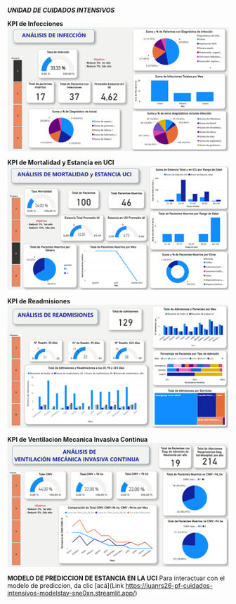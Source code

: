 ***UNIDAD DE CUIDADOS INTENSIVOS***

**KPI de Infecciones**
![image](Images/KPI-Infeccion.png)

**KPI de Mortalidad y Estancia en UCI**
![image](Images/KPI-Mortalidad.png)

**KPI de Readmisiones**
![image](Images/KPI-Readmisiones.png)

**KPI de Ventilacion Mecanica Invasiva Continua**
![image](Images/KPI-Ventilacion-Mecanica.png)

**MODELO DE PREDICCION DE ESTANCIA EN LA UCI**
Para interactuar con el modelo de prediccion, da clic [acá](Link https://juanrs26-pf-cuidados-intensivos-modelstay-sne0xn.streamlit.app/)